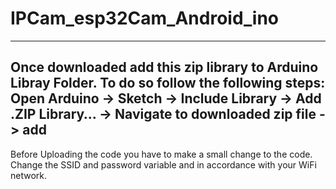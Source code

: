 # IPCam_esp32Cam_Android_ino
---------------------------------------------------------------------------------------------
Once downloaded add this zip library to Arduino Libray Folder. To do so follow the following steps:
Open Arduino -> Sketch -> Include Library -> Add .ZIP Library… -> Navigate to downloaded zip file -> add
---------------------------------------------------------------------------------------------
Before Uploading the code you have to make a small change to the code. Change the SSID and password variable and in accordance with your WiFi network.
